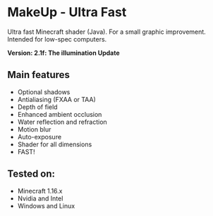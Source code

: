 # MakeUp - Ultra Fast
Ultra fast Minecraft shader (Java). For a small graphic improvement. Intended
for low-spec computers.

**Version: 2.1f: The illumination Update**

## Main features
* Optional shadows
* Antialiasing (FXAA or TAA)
* Depth of field
* Enhanced ambient occlusion
* Water reflection and refraction
* Motion blur
* Auto-exposure
* Shader for all dimensions
* FAST!

## Tested on:
* Minecraft 1.16.x
* Nvidia and Intel
* Windows and Linux
